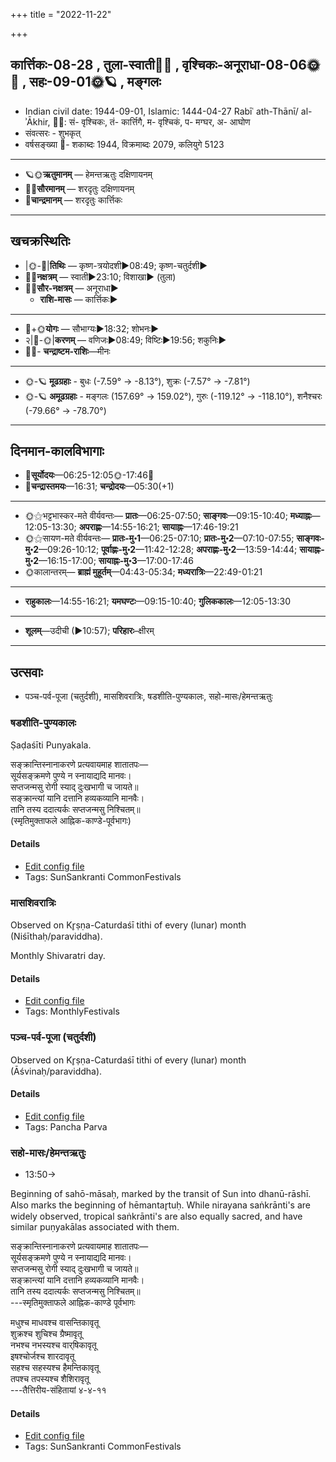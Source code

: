 +++
title = "2022-11-22"

+++
## कार्त्तिकः-08-28  ,  तुला-स्वाती🌛🌌  ,  वृश्चिकः-अनूराधा-08-06🌞🌌  ,  सहः-09-01🌞🪐  ,  मङ्गलः
- Indian civil date: 1944-09-01, Islamic: 1444-04-27 Rabīʿ ath-Thānī/ al-ʾĀkhir, 🌌🌞: सं- वृश्चिकः, तं- कार्त्तिगै, म- वृश्चिकं, प- मग्घर, अ- आघोण
- संवत्सरः - शुभकृत्
- वर्षसङ्ख्या 🌛- शकाब्दः 1944, विक्रमाब्दः 2079, कलियुगे 5123
___________________
- 🪐🌞**ऋतुमानम्** — हेमन्तऋतुः दक्षिणायनम्
- 🌌🌞**सौरमानम्** — शरदृतुः दक्षिणायनम्
- 🌛**चान्द्रमानम्** — शरदृतुः कार्त्तिकः
___________________


## खचक्रस्थितिः
- |🌞-🌛|**तिथिः** — कृष्ण-त्रयोदशी►08:49; कृष्ण-चतुर्दशी►  
- 🌌🌛**नक्षत्रम्** — स्वाती►23:10; विशाखा► (तुला)  
- 🌌🌞**सौर-नक्षत्रम्** — अनूराधा►  
  - **राशि-मासः** — कार्त्तिकः► 
___________________
- 🌛+🌞**योगः** — सौभाग्यः►18:32; शोभनः►  
- २|🌛-🌞|**करणम्** — वणिजः►08:49; विष्टिः►19:56; शकुनिः►  
- 🌌🌛- **चन्द्राष्टम-राशिः**—मीनः  
___________________
- 🌞-🪐 **मूढग्रहाः** - बुधः (-7.59° → -8.13°), शुक्रः (-7.57° → -7.81°)
- 🌞-🪐 **अमूढग्रहाः** - मङ्गलः (157.69° → 159.02°), गुरुः (-119.12° → -118.10°), शनैश्चरः (-79.66° → -78.70°)
___________________


## दिनमान-कालविभागाः
- 🌅**सूर्योदयः**—06:25-12:05🌞️-17:46🌇  
- 🌛**चन्द्रास्तमयः**—16:31; **चन्द्रोदयः**—05:30(+1)  
___________________
- 🌞⚝भट्टभास्कर-मते वीर्यवन्तः— **प्रातः**—06:25-07:50; **साङ्गवः**—09:15-10:40; **मध्याह्नः**—12:05-13:30; **अपराह्णः**—14:55-16:21; **सायाह्नः**—17:46-19:21  
- 🌞⚝सायण-मते वीर्यवन्तः— **प्रातः-मु॰1**—06:25-07:10; **प्रातः-मु॰2**—07:10-07:55; **साङ्गवः-मु॰2**—09:26-10:12; **पूर्वाह्णः-मु॰2**—11:42-12:28; **अपराह्णः-मु॰2**—13:59-14:44; **सायाह्नः-मु॰2**—16:15-17:00; **सायाह्नः-मु॰3**—17:00-17:46  
- 🌞कालान्तरम्— **ब्राह्मं मुहूर्तम्**—04:43-05:34; **मध्यरात्रिः**—22:49-01:21  
___________________
- **राहुकालः**—14:55-16:21; **यमघण्टः**—09:15-10:40; **गुलिककालः**—12:05-13:30  
___________________
- **शूलम्**—उदीची (►10:57); **परिहारः**–क्षीरम्  
___________________

## उत्सवाः
- पञ्च-पर्व-पूजा (चतुर्दशी), मासशिवरात्रिः, षडशीति-पुण्यकालः, सहो-मासः/हेमन्तऋतुः
### षडशीति-पुण्यकालः



Ṣaḍaśīti Punyakala.

सङ्क्रान्तिस्नानाकरणे प्रत्यवायमाह शातातपः—  
सूर्यसङ्क्रमणे पुण्ये न स्नायाद्यदि मानवः।  
सप्तजन्मसु रोगी स्याद् दुःखभागी च जायते॥  
सङ्क्रान्त्यां यानि दत्तानि हव्यकव्यानि मानवैः।  
तानि तस्य ददात्यर्कः सप्तजन्मसु निश्चितम्॥  
(स्मृतिमुक्ताफले आह्निक-काण्डे-पूर्वभागः)



#### Details
- [Edit config file](https://github.com/jyotisham/adyatithi/blob/master/time_focus/sankrAnti/description_only/SaDazIti-puNyakAlaH.toml)
- Tags: SunSankranti CommonFestivals


### मासशिवरात्रिः

Observed on Kr̥ṣṇa-Caturdaśī tithi of every (lunar) month (Niśīthaḥ/paraviddha). 

Monthly Shivaratri day.

#### Details
- [Edit config file](https://github.com/jyotisham/adyatithi/blob/master/devatA/shaiva/lunar_month/tithi/00/29/mAsazivarAtriH.toml)
- Tags: MonthlyFestivals


### पञ्च-पर्व-पूजा (चतुर्दशी)

Observed on Kr̥ṣṇa-Caturdaśī tithi of every (lunar) month (Āśvinaḥ/paraviddha). 



#### Details
- [Edit config file](https://github.com/jyotisham/adyatithi/blob/master/devatA/devIparva/lunar_month/tithi/00/29/pancha-parva-4.toml)
- Tags: Pancha Parva


### सहो-मासः/हेमन्तऋतुः
- 13:50→



Beginning of sahō-māsaḥ, marked by the transit of Sun into dhanū-rāshī. Also marks the beginning of hēmantar̥tuḥ. While nirayana saṅkrānti's are widely observed, tropical saṅkrānti's are also equally sacred, and have similar puṇyakālas associated with them.

सङ्क्रान्तिस्नानाकरणे प्रत्यवायमाह शातातपः—  
सूर्यसङ्क्रमणे पुण्ये न स्नायाद्यदि मानवः।  
सप्तजन्मसु रोगी स्याद् दुःखभागी च जायते॥  
सङ्क्रान्त्यां यानि दत्तानि हव्यकव्यानि मानवैः।  
तानि तस्य ददात्यर्कः सप्तजन्मसु निश्चितम्॥  
---स्मृतिमुक्ताफले आह्निक-काण्डे पूर्वभागः  
  
मधुश्च माधवश्च वासन्तिकावृतू  
शुक्रश्च शुचिश्च ग्रैष्मावृतू   
नभश्च नभस्यश्च वार्‌षिकावृतू   
इषश्चोर्जश्च शारदावृतू   
सहश्च सहस्यश्च हैमन्तिकावृतू  
तपश्च तपस्यश्च शैशिरावृतू  
---तैत्तिरीय-संहितायां ४-४-११



#### Details
- [Edit config file](https://github.com/jyotisham/adyatithi/blob/master/time_focus/sankrAnti/description_only/sahO-mAsaH__hEmantaRtuH.toml)
- Tags: SunSankranti CommonFestivals


